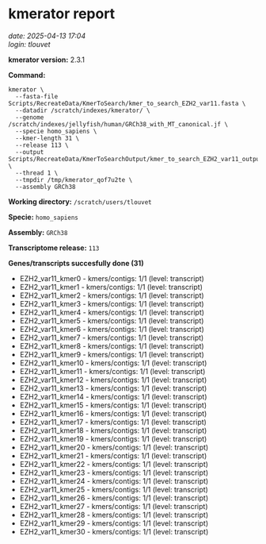 # kmerator report
*date: 2025-04-13 17:04*  
*login: tlouvet*

**kmerator version:** 2.3.1

**Command:**

```
kmerator \
  --fasta-file Scripts/RecreateData/KmerToSearch/kmer_to_search_EZH2_var11.fasta \
  --datadir /scratch/indexes/kmerator/ \
  --genome /scratch/indexes/jellyfish/human/GRCh38_with_MT_canonical.jf \
  --specie homo_sapiens \
  --kmer-length 31 \
  --release 113 \
  --output Scripts/RecreateData/KmerToSearchOutput/kmer_to_search_EZH2_var11_output \
  --thread 1 \
  --tmpdir /tmp/kmerator_qof7u2te \
  --assembly GRCh38
```

**Working directory:** `/scratch/users/tlouvet`

**Specie:** `homo_sapiens`

**Assembly:** `GRCh38`

**Transcriptome release:** `113`

**Genes/transcripts succesfully done (31)**

- EZH2_var11_kmer0 - kmers/contigs: 1/1 (level: transcript)
- EZH2_var11_kmer1 - kmers/contigs: 1/1 (level: transcript)
- EZH2_var11_kmer2 - kmers/contigs: 1/1 (level: transcript)
- EZH2_var11_kmer3 - kmers/contigs: 1/1 (level: transcript)
- EZH2_var11_kmer4 - kmers/contigs: 1/1 (level: transcript)
- EZH2_var11_kmer5 - kmers/contigs: 1/1 (level: transcript)
- EZH2_var11_kmer6 - kmers/contigs: 1/1 (level: transcript)
- EZH2_var11_kmer7 - kmers/contigs: 1/1 (level: transcript)
- EZH2_var11_kmer8 - kmers/contigs: 1/1 (level: transcript)
- EZH2_var11_kmer9 - kmers/contigs: 1/1 (level: transcript)
- EZH2_var11_kmer10 - kmers/contigs: 1/1 (level: transcript)
- EZH2_var11_kmer11 - kmers/contigs: 1/1 (level: transcript)
- EZH2_var11_kmer12 - kmers/contigs: 1/1 (level: transcript)
- EZH2_var11_kmer13 - kmers/contigs: 1/1 (level: transcript)
- EZH2_var11_kmer14 - kmers/contigs: 1/1 (level: transcript)
- EZH2_var11_kmer15 - kmers/contigs: 1/1 (level: transcript)
- EZH2_var11_kmer16 - kmers/contigs: 1/1 (level: transcript)
- EZH2_var11_kmer17 - kmers/contigs: 1/1 (level: transcript)
- EZH2_var11_kmer18 - kmers/contigs: 1/1 (level: transcript)
- EZH2_var11_kmer19 - kmers/contigs: 1/1 (level: transcript)
- EZH2_var11_kmer20 - kmers/contigs: 1/1 (level: transcript)
- EZH2_var11_kmer21 - kmers/contigs: 1/1 (level: transcript)
- EZH2_var11_kmer22 - kmers/contigs: 1/1 (level: transcript)
- EZH2_var11_kmer23 - kmers/contigs: 1/1 (level: transcript)
- EZH2_var11_kmer24 - kmers/contigs: 1/1 (level: transcript)
- EZH2_var11_kmer25 - kmers/contigs: 1/1 (level: transcript)
- EZH2_var11_kmer26 - kmers/contigs: 1/1 (level: transcript)
- EZH2_var11_kmer27 - kmers/contigs: 1/1 (level: transcript)
- EZH2_var11_kmer28 - kmers/contigs: 1/1 (level: transcript)
- EZH2_var11_kmer29 - kmers/contigs: 1/1 (level: transcript)
- EZH2_var11_kmer30 - kmers/contigs: 1/1 (level: transcript)
